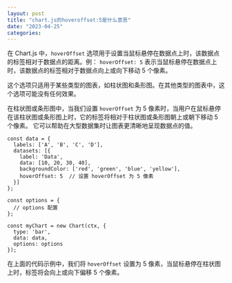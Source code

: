 ```yaml
---
layout: post
title: "chart.js的hoveroffset:5是什么意思"
date: "2023-04-25"
categories: 
---
```

<p>在 Chart.js 中，<code>hoverOffset</code> 选项用于设置当鼠标悬停在数据点上时，该数据点的标签相对于数据点的距离。例： <code>hoverOffset: 5</code> 表示当鼠标悬停在数据点上时，该数据点的标签相对于数据点向上或向下移动 5 个像素。</p>

<p>这个选项只适用于某些类型的图表，如柱状图和条形图。在其他类型的图表中，这个选项可能没有任何效果。</p>

<p>在柱状图或条形图中，当我们设置 <code>hoverOffset</code> 为 5 像素时，当用户在鼠标悬停在该柱状图或条形图上时，它的标签将相对于柱状图或条形图朝上或朝下移动 5 个像素。 它可以帮助在大型数据集时让图表更清晰地呈现数据点的值。</p>

<pre>
<code>const data = {
  labels: [&#39;A&#39;, &#39;B&#39;, &#39;C&#39;, &#39;D&#39;],
  datasets: [{
    label: &#39;Data&#39;,
    data: [10, 20, 30, 40],
    backgroundColor: [&#39;red&#39;, &#39;green&#39;, &#39;blue&#39;, &#39;yellow&#39;],
    hoverOffset: 5  // 设置 hoverOffset 为 5 像素
  }]
};

const options = {
  // options 配置
};

const myChart = new Chart(ctx, {
  type: &#39;bar&#39;,
  data: data,
  options: options
});</code></pre>

<p>在上面的代码示例中，我们将 <code>hoverOffset</code> 设置为 5 像素，当鼠标悬停在柱状图上时，标签将会向上或向下偏移 5 个像素。</p>

